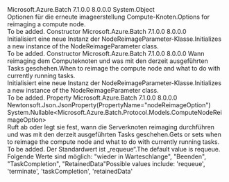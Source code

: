 <Type Name="NodeReimageParameter" FullName="Microsoft.Azure.Batch.Protocol.Models.NodeReimageParameter">
  <TypeSignature Language="C#" Value="public class NodeReimageParameter" />
  <TypeSignature Language="ILAsm" Value=".class public auto ansi beforefieldinit NodeReimageParameter extends System.Object" />
  <TypeSignature Language="DocId" Value="T:Microsoft.Azure.Batch.Protocol.Models.NodeReimageParameter" />
  <TypeSignature Language="VB.NET" Value="Public Class NodeReimageParameter" />
  <TypeSignature Language="F#" Value="type NodeReimageParameter = class" />
  <AssemblyInfo>
    <AssemblyName>Microsoft.Azure.Batch</AssemblyName>
    <AssemblyVersion>7.1.0.0</AssemblyVersion>
    <AssemblyVersion>8.0.0.0</AssemblyVersion>
  </AssemblyInfo>
  <Base>
    <BaseTypeName>System.Object</BaseTypeName>
  </Base>
  <Interfaces />
  <Docs>
    <summary>
            <span data-ttu-id="73224-101">Optionen für die erneute imageerstellung Compute-Knoten.</span><span class="sxs-lookup"><span data-stu-id="73224-101">Options for reimaging a compute node.</span></span>
            </summary>
    <remarks>To be added.</remarks>
  </Docs>
  <Members>
    <Member MemberName=".ctor">
      <MemberSignature Language="C#" Value="public NodeReimageParameter ();" />
      <MemberSignature Language="ILAsm" Value=".method public hidebysig specialname rtspecialname instance void .ctor() cil managed" />
      <MemberSignature Language="DocId" Value="M:Microsoft.Azure.Batch.Protocol.Models.NodeReimageParameter.#ctor" />
      <MemberSignature Language="VB.NET" Value="Public Sub New ()" />
      <MemberType>Constructor</MemberType>
      <AssemblyInfo>
        <AssemblyName>Microsoft.Azure.Batch</AssemblyName>
        <AssemblyVersion>7.1.0.0</AssemblyVersion>
        <AssemblyVersion>8.0.0.0</AssemblyVersion>
      </AssemblyInfo>
      <Parameters />
      <Docs>
        <summary>
            <span data-ttu-id="73224-102">Initialisiert eine neue Instanz der NodeReimageParameter-Klasse.</span><span class="sxs-lookup"><span data-stu-id="73224-102">Initializes a new instance of the NodeReimageParameter class.</span></span>
            </summary>
        <remarks>To be added.</remarks>
      </Docs>
    </Member>
    <Member MemberName=".ctor">
      <MemberSignature Language="C#" Value="public NodeReimageParameter (Nullable&lt;Microsoft.Azure.Batch.Protocol.Models.ComputeNodeReimageOption&gt; nodeReimageOption = null);" />
      <MemberSignature Language="ILAsm" Value=".method public hidebysig specialname rtspecialname instance void .ctor(valuetype System.Nullable`1&lt;valuetype Microsoft.Azure.Batch.Protocol.Models.ComputeNodeReimageOption&gt; nodeReimageOption) cil managed" />
      <MemberSignature Language="DocId" Value="M:Microsoft.Azure.Batch.Protocol.Models.NodeReimageParameter.#ctor(System.Nullable{Microsoft.Azure.Batch.Protocol.Models.ComputeNodeReimageOption})" />
      <MemberSignature Language="VB.NET" Value="Public Sub New (Optional nodeReimageOption As Nullable(Of ComputeNodeReimageOption) = null)" />
      <MemberSignature Language="F#" Value="new Microsoft.Azure.Batch.Protocol.Models.NodeReimageParameter : Nullable&lt;Microsoft.Azure.Batch.Protocol.Models.ComputeNodeReimageOption&gt; -&gt; Microsoft.Azure.Batch.Protocol.Models.NodeReimageParameter" Usage="new Microsoft.Azure.Batch.Protocol.Models.NodeReimageParameter nodeReimageOption" />
      <MemberType>Constructor</MemberType>
      <AssemblyInfo>
        <AssemblyName>Microsoft.Azure.Batch</AssemblyName>
        <AssemblyVersion>7.1.0.0</AssemblyVersion>
        <AssemblyVersion>8.0.0.0</AssemblyVersion>
      </AssemblyInfo>
      <Parameters>
        <Parameter Name="nodeReimageOption" Type="System.Nullable&lt;Microsoft.Azure.Batch.Protocol.Models.ComputeNodeReimageOption&gt;" />
      </Parameters>
      <Docs>
        <param name="nodeReimageOption"><span data-ttu-id="73224-103">Wann reimaging dem Computeknoten und was mit den derzeit ausgeführten Tasks geschehen.</span><span class="sxs-lookup"><span data-stu-id="73224-103">When to reimage the compute node and what to do with currently running tasks.</span></span></param>
        <summary>
            <span data-ttu-id="73224-104">Initialisiert eine neue Instanz der NodeReimageParameter-Klasse.</span><span class="sxs-lookup"><span data-stu-id="73224-104">Initializes a new instance of the NodeReimageParameter class.</span></span>
            </summary>
        <remarks>To be added.</remarks>
      </Docs>
    </Member>
    <Member MemberName="NodeReimageOption">
      <MemberSignature Language="C#" Value="public Nullable&lt;Microsoft.Azure.Batch.Protocol.Models.ComputeNodeReimageOption&gt; NodeReimageOption { get; set; }" />
      <MemberSignature Language="ILAsm" Value=".property instance valuetype System.Nullable`1&lt;valuetype Microsoft.Azure.Batch.Protocol.Models.ComputeNodeReimageOption&gt; NodeReimageOption" />
      <MemberSignature Language="DocId" Value="P:Microsoft.Azure.Batch.Protocol.Models.NodeReimageParameter.NodeReimageOption" />
      <MemberSignature Language="VB.NET" Value="Public Property NodeReimageOption As Nullable(Of ComputeNodeReimageOption)" />
      <MemberSignature Language="F#" Value="member this.NodeReimageOption : Nullable&lt;Microsoft.Azure.Batch.Protocol.Models.ComputeNodeReimageOption&gt; with get, set" Usage="Microsoft.Azure.Batch.Protocol.Models.NodeReimageParameter.NodeReimageOption" />
      <MemberType>Property</MemberType>
      <AssemblyInfo>
        <AssemblyName>Microsoft.Azure.Batch</AssemblyName>
        <AssemblyVersion>7.1.0.0</AssemblyVersion>
        <AssemblyVersion>8.0.0.0</AssemblyVersion>
      </AssemblyInfo>
      <Attributes>
        <Attribute>
          <AttributeName>Newtonsoft.Json.JsonProperty(PropertyName="nodeReimageOption")</AttributeName>
        </Attribute>
      </Attributes>
      <ReturnValue>
        <ReturnType>System.Nullable&lt;Microsoft.Azure.Batch.Protocol.Models.ComputeNodeReimageOption&gt;</ReturnType>
      </ReturnValue>
      <Docs>
        <summary>
            <span data-ttu-id="73224-105">Ruft ab oder legt sie fest, wann die Serverknoten reimaging durchführen und was mit den derzeit ausgeführten Tasks geschehen.</span><span class="sxs-lookup"><span data-stu-id="73224-105">Gets or sets when to reimage the compute node and what to do with currently running tasks.</span></span>
            </summary>
        <value>To be added.</value>
        <remarks>
            <span data-ttu-id="73224-106">Der Standardwert ist „requeue“.</span><span class="sxs-lookup"><span data-stu-id="73224-106">The default value is requeue.</span></span> <span data-ttu-id="73224-107">Folgende Werte sind möglich: "wieder in Warteschlange", "Beenden", "TaskCompletion", "RetainedData"</span><span class="sxs-lookup"><span data-stu-id="73224-107">Possible values include: 'requeue', 'terminate', 'taskCompletion', 'retainedData'</span></span>
            </remarks>
      </Docs>
    </Member>
  </Members>
</Type>